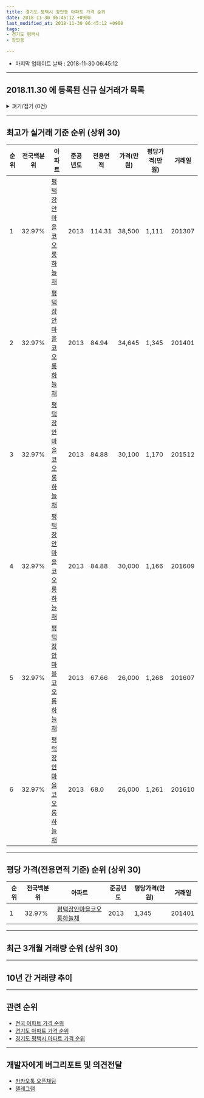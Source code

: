 ```yaml
---
title: 경기도 평택시 장안동 아파트 가격 순위
date: 2018-11-30 06:45:12 +0900
last_modified_at: 2018-11-30 06:45:12 +0900
tags:
- 경기도 평택시
- 장안동

---
```


* 마지막 업데이트 날짜 : 2018-11-30 06:45:12

---

## 2018.11.30 에 등록된 신규 실거래가 목록

<details>
<summary>펴기/접기 (0건)</summary>
<div markdown="1">

|아파트|전국백분위|준공년도|전용면적|가격(만원)|평당가격(만원)|거래일|
|---|---|---|---|---|---|---|
|없음|||||||


</div>
</details>

---

## 최고가 실거래 기준 순위 (상위 30)


|순위|전국백분위|아파트|준공년도|전용면적|가격(만원)|평당가격(만원)|거래일|
|---|---|---|---|---|---|---|---|
|1|32.97%|[평택장안마을코오롱하늘채](https://search.naver.com/search.naver?query=%EA%B2%BD%EA%B8%B0%EB%8F%84+%ED%8F%89%ED%83%9D%EC%8B%9C+%EC%9E%A5%EC%95%88%EB%8F%99+%ED%8F%89%ED%83%9D%EC%9E%A5%EC%95%88%EB%A7%88%EC%9D%84%EC%BD%94%EC%98%A4%EB%A1%B1%ED%95%98%EB%8A%98%EC%B1%84)|2013|114.31|38,500|1,111|201307|
|2|32.97%|[평택장안마을코오롱하늘채](https://search.naver.com/search.naver?query=%EA%B2%BD%EA%B8%B0%EB%8F%84+%ED%8F%89%ED%83%9D%EC%8B%9C+%EC%9E%A5%EC%95%88%EB%8F%99+%ED%8F%89%ED%83%9D%EC%9E%A5%EC%95%88%EB%A7%88%EC%9D%84%EC%BD%94%EC%98%A4%EB%A1%B1%ED%95%98%EB%8A%98%EC%B1%84)|2013|84.94|34,645|1,345|201401|
|3|32.97%|[평택장안마을코오롱하늘채](https://search.naver.com/search.naver?query=%EA%B2%BD%EA%B8%B0%EB%8F%84+%ED%8F%89%ED%83%9D%EC%8B%9C+%EC%9E%A5%EC%95%88%EB%8F%99+%ED%8F%89%ED%83%9D%EC%9E%A5%EC%95%88%EB%A7%88%EC%9D%84%EC%BD%94%EC%98%A4%EB%A1%B1%ED%95%98%EB%8A%98%EC%B1%84)|2013|84.88|30,100|1,170|201512|
|4|32.97%|[평택장안마을코오롱하늘채](https://search.naver.com/search.naver?query=%EA%B2%BD%EA%B8%B0%EB%8F%84+%ED%8F%89%ED%83%9D%EC%8B%9C+%EC%9E%A5%EC%95%88%EB%8F%99+%ED%8F%89%ED%83%9D%EC%9E%A5%EC%95%88%EB%A7%88%EC%9D%84%EC%BD%94%EC%98%A4%EB%A1%B1%ED%95%98%EB%8A%98%EC%B1%84)|2013|84.88|30,000|1,166|201609|
|5|32.97%|[평택장안마을코오롱하늘채](https://search.naver.com/search.naver?query=%EA%B2%BD%EA%B8%B0%EB%8F%84+%ED%8F%89%ED%83%9D%EC%8B%9C+%EC%9E%A5%EC%95%88%EB%8F%99+%ED%8F%89%ED%83%9D%EC%9E%A5%EC%95%88%EB%A7%88%EC%9D%84%EC%BD%94%EC%98%A4%EB%A1%B1%ED%95%98%EB%8A%98%EC%B1%84)|2013|67.66|26,000|1,268|201607|
|6|32.97%|[평택장안마을코오롱하늘채](https://search.naver.com/search.naver?query=%EA%B2%BD%EA%B8%B0%EB%8F%84+%ED%8F%89%ED%83%9D%EC%8B%9C+%EC%9E%A5%EC%95%88%EB%8F%99+%ED%8F%89%ED%83%9D%EC%9E%A5%EC%95%88%EB%A7%88%EC%9D%84%EC%BD%94%EC%98%A4%EB%A1%B1%ED%95%98%EB%8A%98%EC%B1%84)|2013|68.0|26,000|1,261|201610|


---

## 평당 가격(전용면적 기준) 순위 (상위 30)


|순위|전국백분위|아파트|준공년도|평당가격(만원)|거래일|
|---|---|---|---|---|---|
|1|32.97%|[평택장안마을코오롱하늘채](https://search.naver.com/search.naver?query=%EA%B2%BD%EA%B8%B0%EB%8F%84+%ED%8F%89%ED%83%9D%EC%8B%9C+%EC%9E%A5%EC%95%88%EB%8F%99+%ED%8F%89%ED%83%9D%EC%9E%A5%EC%95%88%EB%A7%88%EC%9D%84%EC%BD%94%EC%98%A4%EB%A1%B1%ED%95%98%EB%8A%98%EC%B1%84)|2013|1,345|201401|


---

## 최근 3개월 거래량 순위 (상위 30)


<div style="width:100%;">
    <canvas id="deal_count_ranking" height="250"></canvas>
</div>


<script>
new Chart(document.getElementById("deal_count_ranking"), {
    type: 'horizontalBar',
    data: {
        labels: ['평택장안마을코오롱하늘채'],
        datasets: [{
            label: '실거래 수',
            data: [14],
            borderColor: "rgba(255, 0, 128, 1)",
            backgroundColor: "rgba(255, 0, 128, 0.5)",
            fill: false,
        }]
    },
    options: {
        responsive: true,
        title: {
            display: true,
            text: '최근 3개월 거래량 순위'
        },
        tooltips: {
            mode: 'index',
            intersect: false,
            callbacks: {
                title: function(tooltipItems, data) {
                    return "실거래 수:";
                },
                label: function(tooltipItem, data) {
                    return data.labels[tooltipItem.index] + ": " + tooltipItem.xLabel;
                }
            }
        },
        hover: {
            mode: 'nearest',
            intersect: true
        },
        scales: {
            xAxes: [{
                display: true,
                scaleLabel: {
                    display: true,
                    labelString: '실거래 수'
                },
                ticks: {
                    suggestedMin: 0,
                }
            }],
            yAxes: [{
                display: true,
                ticks: {
                    autoSkip: false,
                    callback: function(value, index, values) {
                        if (value.length > 15)
                            return value.substr(0, 13) + "...";
                        else
                            return value;
                    }
                },
                scaleLabel: {
                    display: false,
                }
            }]
        }
    }
});

</script>


---

## 10년 간 거래량 추이


<div style="width:100%;">
    <canvas id="deal_progress" height="250"></canvas>
</div>

<script>
new Chart(document.getElementById("deal_progress"), {
    type: 'line',
    data: {
        labels: ['200811','200812','200901','200902','200903','200904','200905','200906','200907','200908','200909','200910','200911','200912','201001','201002','201003','201004','201005','201006','201007','201008','201009','201010','201011','201012','201101','201102','201103','201104','201105','201106','201107','201108','201109','201110','201111','201112','201201','201202','201203','201204','201205','201206','201207','201208','201209','201210','201211','201212','201301','201302','201303','201304','201305','201306','201307','201308','201309','201310','201311','201312','201401','201402','201403','201404','201405','201406','201407','201408','201409','201410','201411','201412','201501','201502','201503','201504','201505','201506','201507','201508','201509','201510','201511','201512','201601','201602','201603','201604','201605','201606','201607','201608','201609','201610','201611','201612','201701','201702','201703','201704','201705','201706','201707','201708','201709','201710','201711','201712','201801','201802','201803','201804','201805','201806','201807','201808','201809','201810','201811'],
        datasets: [{
            label: '실거래 수',
            pointRadius: 1,
            data: [0, 0, 0, 0, 0, 0, 0, 0, 0, 0, 0, 0, 0, 0, 0, 0, 0, 0, 0, 0, 0, 0, 0, 0, 0, 0, 0, 0, 0, 0, 0, 0, 0, 0, 0, 0, 0, 0, 0, 0, 0, 0, 0, 0, 0, 0, 0, 0, 0, 0, 0, 0, 0, 4, 4, 1, 2, 0, 37, 17, 28, 15, 14, 14, 6, 8, 3, 6, 5, 6, 7, 6, 6, 4, 5, 7, 9, 16, 9, 13, 11, 9, 6, 13, 8, 9, 4, 5, 4, 13, 9, 7, 10, 9, 10, 6, 2, 8, 2, 7, 3, 12, 8, 9, 3, 8, 6, 3, 2, 3, 4, 3, 4, 4, 2, 3, 5, 6, 2, 11, 1],
            borderColor: "rgba(255, 201, 14, 1)",
            backgroundColor: "rgba(255, 201, 14, 0.5)",
            fill: true,
        }]
    },
    options: {
        responsive: true,
        title: {
            display: true,
            text: '10년간 거래량 추이'
        },
        tooltips: {
            mode: 'index',
            intersect: false,
        },
        hover: {
            mode: 'nearest',
            intersect: true
        },
        scales: {
            xAxes: [{
                display: true,
                scaleLabel: {
                    display: true,
                    labelString: '년/월'
                }
            }],
            yAxes: [{
                display: true,
                ticks: {
                    suggestedMin: 0,
                },
                scaleLabel: {
                    display: true,
                    labelString: '실거래 수'
                }
            }]
        }
    }
});

</script>


---

## 관련 순위

- [전국 아파트 가격 순위](https://inasie.github.io/apt-ranking/전국)
- [경기도 아파트 가격 순위](https://inasie.github.io/apt-ranking/경기도)
- [경기도 평택시 아파트 가격 순위](https://inasie.github.io/apt-ranking/경기도-평택시)


---

## 개발자에게 버그리포트 및 의견전달

- [카카오톡 오픈채팅](https://open.kakao.com/o/gLJUAP4)
- [텔레그램](https://t.me/inasie)

